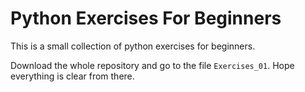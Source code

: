 # Python Exercises For Beginners
This is a small collection of python exercises for beginners.

Download the whole repository and go to the file `Exercises_01`.
Hope everything is clear from there.